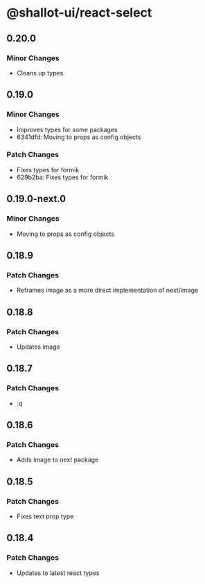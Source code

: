 # @shallot-ui/react-select

## 0.20.0

### Minor Changes

- Cleans up types

## 0.19.0

### Minor Changes

- Improves types for some packages
- 6341dfd: Moving to props as config objects

### Patch Changes

- Fixes types for formik
- 629b2ba: Fixes types for formik

## 0.19.0-next.0

### Minor Changes

- Moving to props as config objects

## 0.18.9

### Patch Changes

- Reframes image as a more direct implementation of next/image

## 0.18.8

### Patch Changes

- Updates image

## 0.18.7

### Patch Changes

- :q

## 0.18.6

### Patch Changes

- Adds image to next package

## 0.18.5

### Patch Changes

- Fixes text prop type

## 0.18.4

### Patch Changes

- Updates to latest react types
